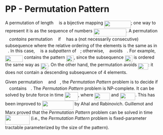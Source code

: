 <!-- python -m readme2tex --usepackage "tikz" --usepackage "xcolor" --output README.md --readme  READOTHER.md --nocdn -->

# PP - Permutation Pattern

A permutation of length <img src="https://rawgit.com/in	git@github.com:vialette/pp/None/svgs/55a049b8f161ae7cfeb0197d75aff967.svg?invert_in_darkmode" align=middle width=9.83004pt height=14.10255pt/> is a bijective mapping
<img src="https://rawgit.com/in	git@github.com:vialette/pp/None/svgs/718a3cb0ff45d3938ea7f92402603e09.svg?invert_in_darkmode" align=middle width=86.0673pt height=24.56553pt/>; one way to represent it is as the
sequence of numbers <img src="https://rawgit.com/in	git@github.com:vialette/pp/None/svgs/54b58f0ce8ad4d9440c4fe6a3eb0de9b.svg?invert_in_darkmode" align=middle width=105.219345pt height=24.56553pt/>.
A permutation <img src="https://rawgit.com/in	git@github.com:vialette/pp/None/svgs/0fe1677705e987cac4f589ed600aa6b3.svg?invert_in_darkmode" align=middle width=9.013125pt height=14.10255pt/> *contains* permutation <img src="https://rawgit.com/in	git@github.com:vialette/pp/None/svgs/f30fdded685c83b0e7b446aa9c9aa120.svg?invert_in_darkmode" align=middle width=9.922935pt height=14.10255pt/> if <img src="https://rawgit.com/in	git@github.com:vialette/pp/None/svgs/f30fdded685c83b0e7b446aa9c9aa120.svg?invert_in_darkmode" align=middle width=9.922935pt height=14.10255pt/>
has a (not necessarily consecutive) subsequence where the relative
ordering of the elements is the same as in <img src="https://rawgit.com/in	git@github.com:vialette/pp/None/svgs/0fe1677705e987cac4f589ed600aa6b3.svg?invert_in_darkmode" align=middle width=9.013125pt height=14.10255pt/>.
In this case, <img src="https://rawgit.com/in	git@github.com:vialette/pp/None/svgs/f30fdded685c83b0e7b446aa9c9aa120.svg?invert_in_darkmode" align=middle width=9.922935pt height=14.10255pt/> is a *subpattern* of <img src="https://rawgit.com/in	git@github.com:vialette/pp/None/svgs/0fe1677705e987cac4f589ed600aa6b3.svg?invert_in_darkmode" align=middle width=9.013125pt height=14.10255pt/>;
otherwise, <img src="https://rawgit.com/in	git@github.com:vialette/pp/None/svgs/0fe1677705e987cac4f589ed600aa6b3.svg?invert_in_darkmode" align=middle width=9.013125pt height=14.10255pt/> avoids <img src="https://rawgit.com/in	git@github.com:vialette/pp/None/svgs/f30fdded685c83b0e7b446aa9c9aa120.svg?invert_in_darkmode" align=middle width=9.922935pt height=14.10255pt/>.
For example, <img src="https://rawgit.com/in	git@github.com:vialette/pp/None/svgs/e34e4704dc5af80561a82d0bacc7d14f.svg?invert_in_darkmode" align=middle width=57.319515pt height=21.10812pt/> contains the pattern <img src="https://rawgit.com/in	git@github.com:vialette/pp/None/svgs/acdbd4a445cb5214dab41fc6c15bc38d.svg?invert_in_darkmode" align=middle width=24.56553pt height=21.10812pt/>, since the subsequence
<img src="https://rawgit.com/in	git@github.com:vialette/pp/None/svgs/84c9edc740a30b19a1fa77d214677eb0.svg?invert_in_darkmode" align=middle width=24.56553pt height=21.10812pt/> is ordered the same way as <img src="https://rawgit.com/in	git@github.com:vialette/pp/None/svgs/acdbd4a445cb5214dab41fc6c15bc38d.svg?invert_in_darkmode" align=middle width=24.56553pt height=21.10812pt/>.
On the other hand, the permutation avoids <img src="https://rawgit.com/in	git@github.com:vialette/pp/None/svgs/62e593fc80b2b2300c678e7eb5e38b15.svg?invert_in_darkmode" align=middle width=32.753985pt height=21.10812pt/>: it does
not contain a descending subsequence of 4 elements.

Given permutation <img src="https://rawgit.com/in	git@github.com:vialette/pp/None/svgs/f30fdded685c83b0e7b446aa9c9aa120.svg?invert_in_darkmode" align=middle width=9.922935pt height=14.10255pt/> and <img src="https://rawgit.com/in	git@github.com:vialette/pp/None/svgs/0fe1677705e987cac4f589ed600aa6b3.svg?invert_in_darkmode" align=middle width=9.013125pt height=14.10255pt/>, the *Permutation Pattern* problem
is to decide if <img src="https://rawgit.com/in	git@github.com:vialette/pp/None/svgs/0fe1677705e987cac4f589ed600aa6b3.svg?invert_in_darkmode" align=middle width=9.013125pt height=14.10255pt/> contains <img src="https://rawgit.com/in	git@github.com:vialette/pp/None/svgs/f30fdded685c83b0e7b446aa9c9aa120.svg?invert_in_darkmode" align=middle width=9.922935pt height=14.10255pt/>.
The *Permutation Pattern* problem is NP-complete.
It can be solved by brute force in time <img src="https://rawgit.com/in	git@github.com:vialette/pp/None/svgs/7872efdd46393cf2267348a2b61e11c6.svg?invert_in_darkmode" align=middle width=43.60422pt height=27.85299pt/>, where
<img src="https://rawgit.com/in	git@github.com:vialette/pp/None/svgs/1b86d7172a06cda0f0649dc6df40d4f4.svg?invert_in_darkmode" align=middle width=49.818285pt height=24.56553pt/> and <img src="https://rawgit.com/in	git@github.com:vialette/pp/None/svgs/aef90dd61609593d79e73448d778732e.svg?invert_in_darkmode" align=middle width=49.936755pt height=24.56553pt/>.
This has been improved to <img src="https://rawgit.com/in	git@github.com:vialette/pp/None/svgs/d70eeed1ab6baec80fc692f1fb94188a.svg?invert_in_darkmode" align=middle width=101.28591pt height=29.12679pt/>
by Ahal and Rabinovich.
Guillemot and Marx proved that the *Permutation Pattern* problem
can be solved in time <img src="https://rawgit.com/in	git@github.com:vialette/pp/None/svgs/26b858e8e4cd93d52f257ce3fd5f4cd6.svg?invert_in_darkmode" align=middle width=79.118985pt height=32.40633pt/>
(i.e., the *Permutation Pattern* problem is fixed-parameter tractable
parameterized by the size of the pattern).

<!-- ## Permutations

### Implementation

Permutations are implemented as lists of points with increasing x-coordinates.

```haskell
-- Define in Data.Algorithm.PPattern.Geometry.Point.hs
newtype Point = Point (Int, Int) deriving (Show, Eq, Ord)

-- Define in Data.Algorithm.PPattern.Perm.hs
newtype Perm = Perm { getList :: [Point] } deriving (Eq, Ord)
```

The function `Data.Algorithm.PPattern.Perm.mk :: (Foldable t, Ord a) => t a -> Perm`
is devoted to creating permutations from foldable objects.

```haskell
λ: Perm.mk [2,1,3]
[2,1,3]
λ: Perm.mk "bac"
[2,1,3]
λ: Perm.mk ["tomorrow", "today", "yesterday"]
[2,1,3]
λ: Perm.mk "bac" == Perm.mk ["tomorrow", "today", "yesterday"]
True
```

### Basic manipulation

```haskell
λ: import qualified Data.Algorithm.PPattern.Perm as Perm
λ: let p = Perm.mk "acedb"
λ: p
[1,3,5,4,2]
λ: Perm.size p
5
λ: Perm.points p
[Point (1,1),Point (2,3),Point (3,5),Point (4,4),Point (5,2)]
λ: Perm.xCoords p
[1,2,3,4,5]
λ: Perm.yCoords p
[1,3,5,4,2]
λ: mapM_ print [Perm.pointAtXCoord x p | x <- [0..6]]
Nothing
Just (Point (1,1))
Just (Point (2,3))
Just (Point (3,5))
Just (Point (4,4))
Just (Point (5,2))
Nothing
λ: mapM_ print [Perm.pointAtYCoord y p | y <- [0..6]]
Nothing
Just (Point (1,1))
Just (Point (5,2))
Just (Point (2,3))
Just (Point (4,4))
Just (Point (3,5))
Nothing
```

Notice that `Data.Algorithm.PPattern.Perm.xCoords` and
`Data.Algorithm.PPattern.Perm.yCoords` are reduced forms for:

```haskell
λ: import qualified Data.Algorithm.PPattern.Perm as Perm
λ: import qualified Data.Algorithm.PPattern.Geometry.Point as Point
λ: fmap Point.xCoord (Perm.points p)
[1,2,3,4,5]
λ: fmap Point.yCoord (Perm.points p)
[1,3,5,4,2]
```

As you might have guessed, `show` for permutations reduces to `show . yCoords`:

```haskell
instance Show Perm where
  show = show . yCoords
```

### Ties

Ties are allowed and are resolved according to the left-to-right order.

```haskell
λ: import qualified Data.Algorithm.PPattern.Perm as Perm
λ: Perm.mk "acb"
[1,3,2]
λ: Perm.mk "acbacb"
[1,5,3,2,6,4]
λ: Perm.mk "acbacbacb"
[1,7,4,2,8,5,3,9,6]
```

Use `Data.Algorithm.PPattern.Perm.mkSafe` to forbid ties.

```haskell
λ: import qualified Data.Algorithm.PPattern.Perm as Perm
λ: Perm.mkSafe "acb"
Just [1,3,2]
λ: Perm.mkSafe "acbacb"
Nothing
```

### Basic operations

The *reverse* of a permutation <img src="https://rawgit.com/in	git@github.com:vialette/pp/None/svgs/f00e73d0681e93ba274aa2e29bda2bb0.svg?invert_in_darkmode" align=middle width=107.393715pt height=14.10255pt/>
is the permutation <img src="https://rawgit.com/in	git@github.com:vialette/pp/None/svgs/136707a3c7df490ad43d3008f02c3739.svg?invert_in_darkmode" align=middle width=93.981855pt height=14.10255pt/>.
The *complement* of <img src="https://rawgit.com/in	git@github.com:vialette/pp/None/svgs/8cda31ed38c6d59d14ebefa440099572.svg?invert_in_darkmode" align=middle width=9.945705pt height=14.10255pt/> is the permutation
<img src="https://rawgit.com/in	git@github.com:vialette/pp/None/svgs/69c5ec9825b74db00546c7649d8fcb9f.svg?invert_in_darkmode" align=middle width=75.291645pt height=22.74591pt/>, where
<img src="https://rawgit.com/in	git@github.com:vialette/pp/None/svgs/859e546341232bcfdca716001b2e56df.svg?invert_in_darkmode" align=middle width=108.702825pt height=22.74591pt/>.
That is, the complement substitutes the largest element of a permutation
by the smallest one, the next largest element by the next smallest element, etc.
The *inverse* of <img src="https://rawgit.com/in	git@github.com:vialette/pp/None/svgs/8cda31ed38c6d59d14ebefa440099572.svg?invert_in_darkmode" align=middle width=9.945705pt height=14.10255pt/> is the permutation where the <img src="https://rawgit.com/in	git@github.com:vialette/pp/None/svgs/e61ae7f2cb94c8418c30517775fde77d.svg?invert_in_darkmode" align=middle width=13.991505pt height=14.10255pt/>-th position
is occupied by <img src="https://rawgit.com/in	git@github.com:vialette/pp/None/svgs/77a3b857d53fb44e33b53e4c8b68351a.svg?invert_in_darkmode" align=middle width=5.642109pt height=21.60213pt/>.

```haskell
λ: import qualified Data.Algorithm.PPattern.APerm as APerm
λ: import qualified Data.Algorithm.PPattern.Perm.Operation as Perm.Operation
λ: let p = Perm.mk [1,4,2,5,3]
λ: Perm.Operation.reversal p
[3,5,2,4,1]
λ: Perm.Operation.complement p
[5,2,4,1,3]
λ: Perm.Operation.reversalComplement p
[3,1,4,2,5]
λ: (Perm.Operation.reversal . Perm.Operation.complement) p
[3,1,4,2,5]
λ: (Perm.Operation.complement . Perm.Operation.reversal) p
[3,1,4,2,5]
λ: Perm.Operation.inverse p
[1,3,5,2,4]
```

### Basic statistics

An *ascent* (resp. *descent*) in a permutation is an entry followed by a
larger (resp. smaller) entry.
An entry of a permutation which is smaller (resp. larger) than
all the entries that precede it is called a *left-to-right minimum*
(resp. *left-to-right maximum*).
An entry of a permutation which is smaller (resp. larger) than
all the entries that follow it is called a *right-to-left minimum*
(resp. *right-to-left maximum*).
A *valley* (resp. *peak*) in a permutation is an entry that is smaller (resp. larger)
than both of its neighbors.

```haskell
λ: import qualified Data.Algorithm.PPattern.Perm as Perm
λ: import qualified Data.Algorithm.PPattern.Perm.Statistics as Perm.Statistics
λ: let p = Perm.mk [7,5,3,8,2,1,4,9,6]
λ: Perm.Statistics.leftToRightMinima p
[Point (1,7),Point (2,5),Point (3,3),Point (5,2),Point (6,1)]
λ: Perm.Statistics.leftToRightMaxima p
[7,8,9]
λ: Perm.Statistics.leftToRightMaxima p
[Point (1,7),Point (4,8),Point (8,9)]
λ: Perm.Statistics.rightToLeftMaxima p
[Point (8,9),Point (9,6)]
λ: Perm.Statistics.ascents p
[Point (3,3),Point (6,1),Point (7,4)]
λ: Perm.Statistics.doubleAscents p
[Point (6,1)]
λ: Perm.Statistics.descents p
[Point (1,7),Point (2,5),Point (4,8),Point (5,2),Point (8,9)]
λ: Perm.Statistics.doubleDescents p
[Point (1,7),Point (4,8)]
λ: Perm.Statistics.peaks p
[Point (4,8),Point (8,9)]
λ: Perm.Statistics.valleys p
[Point (3,3),Point (6,1)]
```

## Pattern matching

### Basic pattern matching

The `Data.Algorithm.PPattern.search` function is for searching the occurrence of
a pattern (short permutation) in a larger permutatins.
The result (in case of succeed) is given in the form of a point to point mapping.
The `Data.Algorithm.PPattern.occursIn`,
`Data.Algorithm.PPattern.avoids` and
`Data.Algorithm.PPattern.contains` functions discard the solution mapping and
return a boolean.

+ Positive search:

```haskell
λ: import qualified Data.Algorithm.PPattern as PPattern
λ: import qualified Data.Algorithm.PPattern.Perm as Perm
λ: let p = Perm.mk [3,2,4,1]
λ: let q = Perm.mk [5,4,3,6,2,1]
λ: PPattern.search p q
Just Point (1,3) -> Point (2,4), Point (2,2) -> Point (3,3), Point (3,4) -> Point (4,6), Point (4,1) -> Point (6,1)
λ: p `PPattern.occursIn` q
True
λ: q `PPattern.contains` p
True
λ: q `PPattern.avoids` p
False
```

+ Negative search:

```haskell
λ: import qualified Data.Algorithm.PPattern as PPattern
λ: import qualified Data.Algorithm.PPattern.Perm as Perm
λ: let p = Perm.mk [1,2,3]
λ: let q = Perm.mk [5,4,3,6,2,1]
λ: PPattern.search p q
Nothing
λ: p `PPattern.occursIn` q
False
λ: q `PPattern.contains` p
True
λ: q `PPattern.avoids` p
True

```

### Occurrence

The `Data.Algorithm.PPattern.search` function has type
```haskell
import qualified Data.Algorithm.PPattern.Perm as Perm
import qualified Data.Algorithm.PPattern.Search.Occurrence as Occurrence
search :: Perm.Perm -> Perm.Perm -> Maybe Occurrence.Occurrence
```

The `Data.Algorithm.PPattern.Occurrence` module provides several functions
for querying `Data.Algorithm.PPattern.Occurrence.Occurrence` type variables.

```haskell
λ: import qualified Data.Maybe as Maybe
λ: import qualified Data.Algorithm.PPattern as PPattern
λ: import qualified Data.Algorithm.PPattern.Perm as Perm
λ: import qualified Data.Algorithm.PPattern.Search.Occurrence as Occurrence
λ: import qualified Data.Algorithm.PPattern.Geometry.Point as Point
λ: let q = Perm.mk [5,4,3,6,2,1]
λ: let p = Perm.mk [3,2,4,1]
λ: let o = PPattern.search p q
λ: Occurrence.size (Maybe.fromJust o)
4
λ: Occurrence.pattern (Maybe.fromJust o)
[3,2,4,1]
λ: Occurrence.patternPoints (Maybe.fromJust o)
[Point (1,3),Point (2,2),Point (3,4),Point (4,1)]
λ: Occurrence.target (Maybe.fromJust o)
[3,2,4,1]
λ: Occurrence.targetPoints (Maybe.fromJust o)
[Point (2,4),Point (3,3),Point (4,6),Point (6,1)]
λ: fmap Point.xCoord (Occurrence.targetPoints (fromJust o))
[2,3,4,6]
λ: fmap Point.yCoord (Occurrence.targetPoints (fromJust o))
[4,3,6,1]
```

Of course, the following assertions always hold.

```haskell
λ: Maybe.isNothing o || p == Occurrence.pattern (Maybe.fromJust o)
True
λ: Maybe.isNothing o || p == Occurrence.target (Maybe.fromJust o)
True
```

### Resolving conflicts

Conflict resolution is a key part of the approach.
Given two permutations, <img src="https://rawgit.com/in	git@github.com:vialette/pp/None/svgs/f30fdded685c83b0e7b446aa9c9aa120.svg?invert_in_darkmode" align=middle width=9.922935pt height=14.10255pt/> of <img src="https://rawgit.com/in	git@github.com:vialette/pp/None/svgs/dd493f02a0fe43f96fae4e8995770011.svg?invert_in_darkmode" align=middle width=23.47752pt height=24.56553pt/> and <img src="https://rawgit.com/in	git@github.com:vialette/pp/None/svgs/0fe1677705e987cac4f589ed600aa6b3.svg?invert_in_darkmode" align=middle width=9.013125pt height=14.10255pt/> of <img src="https://rawgit.com/in	git@github.com:vialette/pp/None/svgs/e56c228e9cc317db54aad972ab7f99e9.svg?invert_in_darkmode" align=middle width=18.92847pt height=24.56553pt/>, a *pre-embedding*
of <img src="https://rawgit.com/in	git@github.com:vialette/pp/None/svgs/f30fdded685c83b0e7b446aa9c9aa120.svg?invert_in_darkmode" align=middle width=9.922935pt height=14.10255pt/> into <img src="https://rawgit.com/in	git@github.com:vialette/pp/None/svgs/0fe1677705e987cac4f589ed600aa6b3.svg?invert_in_darkmode" align=middle width=9.013125pt height=14.10255pt/> is any function <img src="https://rawgit.com/in	git@github.com:vialette/pp/None/svgs/7608a5022962af6c21393a6adcfc871c.svg?invert_in_darkmode" align=middle width=89.221935pt height=24.56553pt/>.
A pair <img src="https://rawgit.com/in	git@github.com:vialette/pp/None/svgs/e8873e227619b7a62ee7eb981ef1faea.svg?invert_in_darkmode" align=middle width=33.35376pt height=24.56553pt/> with <img src="https://rawgit.com/in	git@github.com:vialette/pp/None/svgs/2e8f6bc2b2b5781d1b52d17c82893806.svg?invert_in_darkmode" align=middle width=35.19351pt height=21.60213pt/> is a

+ *horizontal* conflict for <img src="https://rawgit.com/in	git@github.com:vialette/pp/None/svgs/8cd34385ed61aca950a6b06d09fb50ac.svg?invert_in_darkmode" align=middle width=7.6255905pt height=14.10255pt/> if <img src="https://rawgit.com/in	git@github.com:vialette/pp/None/svgs/45a5f584f6e662a77edd49e8adbf653f.svg?invert_in_darkmode" align=middle width=75.923595pt height=24.56553pt/>,

+ *vertical* conflict for <img src="https://rawgit.com/in	git@github.com:vialette/pp/None/svgs/8cd34385ed61aca950a6b06d09fb50ac.svg?invert_in_darkmode" align=middle width=7.6255905pt height=14.10255pt/> if <img src="https://rawgit.com/in	git@github.com:vialette/pp/None/svgs/05ac3568c0df484dd1702372599024d0.svg?invert_in_darkmode" align=middle width=73.243995pt height=24.56553pt/> and <img src="https://rawgit.com/in	git@github.com:vialette/pp/None/svgs/a1f26a2237ccd2f6c5d9a0e6d984d790.svg?invert_in_darkmode" align=middle width=112.160235pt height=24.56553pt/>,
or <img src="https://rawgit.com/in	git@github.com:vialette/pp/None/svgs/91663a7b958d164af745e39f1f7fc2dc.svg?invert_in_darkmode" align=middle width=73.243995pt height=24.56553pt/> and <img src="https://rawgit.com/in	git@github.com:vialette/pp/None/svgs/b23f5ca1825ed281e68e80013b982669.svg?invert_in_darkmode" align=middle width=112.160235pt height=24.56553pt/>.

The algorithm used by `PPattern` is to recursively find and resolve conflicts.
If a conflict cannot be resolved then there is no occurrence of the pattern in
the permutation.
Several conflict selection strategies are conceivable.
The following conflict selection strategies are implemented within `PPattern`.

+ *leftmost conflict first* (`Data.Algorithm.PPattern.Search.ConflictSelection.LeftmostConflictFirst`):
Resolve - if possible - any leftmost conflict first
(this conflict is either a horizontal or a vertical conflict).

+ *leftmost horizontal conflict* (`Data.Algorithm.PPattern.Search.ConflictSelection.LeftmostHorizontalConflictFirst`):
Resolve - if possible - the leftmost horizontal conflict first.
If such a conflict does not not exist,
resolve - if possible -  the leftmost vertical conflict first.

+ *leftmost vertical conflict* (`Data.Algorithm.PPattern.Search.ConflictSelection.LeftmostVerticalConflictFirst`):
Resolve - if possible - the leftmost vertical conflict first.
If such a conflict does not not exist,
resolve - if possible - the leftmost horizontal conflict first.

+ *rightmost conflict first* (`Data.Algorithm.PPattern.Search.ConflictSelection.RightmostConflictFirst`):
Resolve - if possible - any rightmost conflict first
(this conflict is either a horizontal or a vertical conflict).

+ *rightmost horizontal conflict* (`Data.Algorithm.PPattern.Search.ConflictSelection.RightmostHorizontalConflictFirst`):
Resolve - if possible - the rightmost horizontal conflict first.
If such a conflict does not not exist,
resolve - if possible - the rightmost vertical conflict first.

+ *rightmost vertical conflict* (`Data.Algorithm.PPattern.Search.ConflictSelection.RighmostVerticalConflictFirst`):
Resolve - if possible - the rightmost vertical conflict first.
If such a conflict does not not exist,
resolve - if possible - the rightmost horizontal conflict first.

As of version 0.1.0.0 of `PPattern`,
the `Data.Algorithm.PPattern.search` function uses a default
leftmost horizontal conflict first resolution algorithm.
The `Data.Algorithm.PPattern` module offers the following search functions for using
a specific conflict resolution algorithm.

```haskell
import qualified Data.Algorithm.PPattern.Perm as Perm
import qualified Data.Algorithm.PPattern.Search.Occurrence as Occurrence

searchLeftmostConflictFirst :: Perm.Perm -> Perm.Perm -> Maybe Occurrence.Occurrence
searchLeftmostHorizontalConflictFirst :: Perm.Perm -> Perm.Perm -> Maybe Occurrence.Occurrence
searchLeftmostVerticalConflictFirst :: Perm.Perm -> Perm.Perm -> Maybe Occurrence.Occurrence
searchRightmostConflictFirst :: Perm.Perm -> Perm.Perm -> Maybe Occurrence.Occurrence
searchRightmostHorizontalConflictFirst :: Perm.Perm -> Perm.Perm -> Maybe Occurrence.Occurrence
searchRightmostVerticalConflictFirst :: Perm.Perm -> Perm.Perm -> Maybe Occurrence.Occurrence
```

The `Data.Algorithm.PPattern.searchWithConflictSelectionStrategy` allows for
new implemented conflict selection strategies. -->
